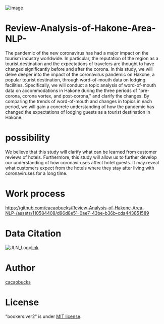 ![image](https://github.com/cacaobucks/Review-Analysis-of-Hakone-Area-NLP-/assets/110584408/342d3a48-a0e9-41d2-bc20-6b0d08029405)


# Review-Analysis-of-Hakone-Area-NLP-


The pandemic of the new coronavirus has had a major impact on the tourism industry worldwide. In particular, the reputation of the region as a tourist destination and the expectations of travelers are thought to have changed significantly before and after the corona. In this study, we will delve deeper into the impact of the coronavirus pandemic on Hakone, a popular tourist destination, through word-of-mouth data on lodging facilities. Specifically, we will conduct a topic analysis of word-of-mouth data on accommodations in Hakone during the three periods of "pre-corona, corona vortex, and post-corona," and clarify the changes. By comparing the trends of word-of-mouth and changes in topics in each period, we will gain a concrete understanding of how the pandemic has changed the expectations of lodging guests as a tourist destination in Hakone.
 
# possibility
We believe that this study will clarify what can be learned from customer reviews of hotels. Furthermore, this study will allow us to further develop our understanding of how coronaviruses affect hotel guests. It may reveal what customers expect from the hotels where they stay after living with coronaviruses for a long time.


# Work process
https://github.com/cacaobucks/Review-Analysis-of-Hakone-Area-NLP-/assets/110584408/d96d8e51-0ae7-43be-b36b-cda443851589





# Data Citation
![JLN_Logo](https://github.com/cacaobucks/Review-Analysis-of-Hakone-Area-NLP-/assets/110584408/5114b64e-6fa9-492b-9d53-41d8f880782f)[link](https://www.jalan.net/)

# Author
 
 [cacaobucks](https://github.com/cacaobucks)

 
# License
 
"bookers.ver2" is under [MIT license](https://en.wikipedia.org/wiki/MIT_License).
